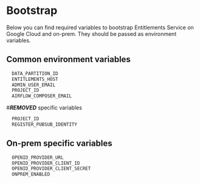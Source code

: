 # Bootstrap

Below you can find required variables to bootstrap Entitlements Service on Google Cloud and on-prem. They should be passed as environment variables.

## Common environment variables

```bash
  DATA_PARTITION_ID
  ENTITLEMENTS_HOST
  ADMIN_USER_EMAIL
  PROJECT_ID
  AIRFLOW_COMPOSER_EMAIL
```

#***REMOVED*** specific variables

```bash
  PROJECT_ID
  REGISTER_PUBSUB_IDENTITY
```

## On-prem specific variables

```bash
  OPENID_PROVIDER_URL
  OPENID_PROVIDER_CLIENT_ID
  OPENID_PROVIDER_CLIENT_SECRET
  ONPREM_ENABLED
```

